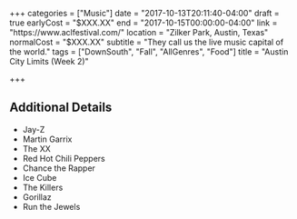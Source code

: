 +++
categories = ["Music"]
date = "2017-10-13T20:11:40-04:00"
draft = true
earlyCost = "$XXX.XX"
end = "2017-10-15T00:00:00-04:00"
link = "https://www.aclfestival.com/"
location = "Zilker Park, Austin, Texas"
normalCost = "$XXX.XX"
subtitle = "They call us the live music capital of the world."
tags = ["DownSouth", "Fall", "AllGenres", "Food"]
title = "Austin City Limits (Week 2)"

+++
<!--more-->

## Additional Details

* Jay-Z
* Martin Garrix
* The XX
* Red Hot Chili Peppers
* Chance the Rapper
* Ice Cube
* The Killers
* Gorillaz
* Run the Jewels

